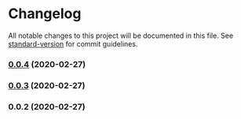 # Changelog

All notable changes to this project will be documented in this file. See [standard-version](https://github.com/conventional-changelog/standard-version) for commit guidelines.

### [0.0.4](https://github.com/caldwell619/simple-shuffle/compare/v0.0.3...v0.0.4) (2020-02-27)

### [0.0.3](https://github.com/caldwell619/simple-shuffle/compare/v0.0.2...v0.0.3) (2020-02-27)

### 0.0.2 (2020-02-27)
